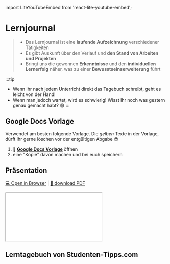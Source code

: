 import LiteYouTubeEmbed from 'react-lite-youtube-embed';

# Lernjournal

> - Das Lernjournal ist eine **laufende Aufzeichnung** verschiedener Tätigkeiten
> - Es gibt Auskunft über den Verlauf und **den Stand von Arbeiten und Projekten**
> - Bringt uns die gewonnen **Erkenntnisse** und den **individuellen Lernerfolg** näher, was zu einer **Bewusstseinserweiterung** führt
> 

:::tip
- Wenn Ihr nach jedem Unterricht direkt das Tagebuch schreibt, geht es leicht von der Hand!
- Wenn man jedoch wartet, wird es schwierig! Wisst Ihr noch was gestern genau gemacht habt? :sweat_smile:
:::

## Google Docs Vorlage

Verwendet am besten folgende Vorlage. Die _gelben_ Texte in der Vorlage, dürft Ihr gerne löschen vor der entgültigen Abgabe :wink:

1. **:paperclip: [Google Docs Vorlage](https://docs.google.com/document/d/1Pa_FThTbr1Dc1gMTN7aRng5iTRFoYsGSLpmtn8qsx4Y/edit)** öffnen
1. eine "Kopie" davon machen und bei euch speichern

## Präsentation

[:computer: Open in Browser](pathname:///slides/lernjournal) | [:floppy_disk: download PDF](pathname:///slides/lernjournal.pdf)

<iframe src="/bbzbl-modul-431/slides/lernjournal"></iframe>

## Lerntagebuch von Studenten-Tipps.com

<LiteYouTubeEmbed
  id="R2zze7McWvY"
  params="autoplay=1&autohide=1&showinfo=0&rel=0"
  title="DU setzt deinen Fokus falsch - mit Lerntagebuch besser fokussieren und konzentrieren StudentenTipps"
  poster="maxresdefault"
  webp
/>
